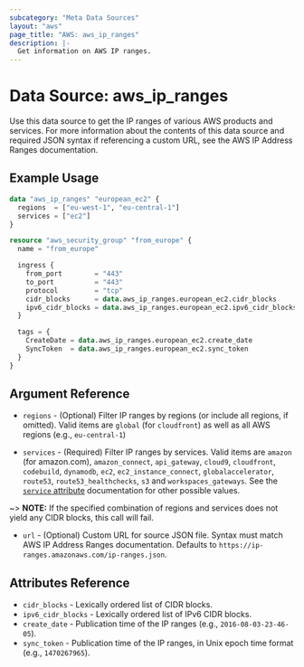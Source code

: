 ```yaml
---
subcategory: "Meta Data Sources"
layout: "aws"
page_title: "AWS: aws_ip_ranges"
description: |-
  Get information on AWS IP ranges.
---
```


# Data Source: aws_ip_ranges

Use this data source to get the IP ranges of various AWS products and services. For more information about the contents of this data source and required JSON syntax if referencing a custom URL, see the AWS IP Address Ranges documentation.

## Example Usage

```terraform
data "aws_ip_ranges" "european_ec2" {
  regions  = ["eu-west-1", "eu-central-1"]
  services = ["ec2"]
}

resource "aws_security_group" "from_europe" {
  name = "from_europe"

  ingress {
    from_port        = "443"
    to_port          = "443"
    protocol         = "tcp"
    cidr_blocks      = data.aws_ip_ranges.european_ec2.cidr_blocks
    ipv6_cidr_blocks = data.aws_ip_ranges.european_ec2.ipv6_cidr_blocks
  }

  tags = {
    CreateDate = data.aws_ip_ranges.european_ec2.create_date
    SyncToken  = data.aws_ip_ranges.european_ec2.sync_token
  }
}
```

## Argument Reference

* `regions` - (Optional) Filter IP ranges by regions (or include all regions, if
omitted). Valid items are `global` (for `cloudfront`) as well as all AWS regions
(e.g., `eu-central-1`)

* `services` - (Required) Filter IP ranges by services. Valid items are `amazon`
(for amazon.com), `amazon_connect`, `api_gateway`, `cloud9`, `cloudfront`,
`codebuild`, `dynamodb`, `ec2`, `ec2_instance_connect`, `globalaccelerator`,
`route53`, `route53_healthchecks`, `s3` and `workspaces_gateways`. See the
[`service` attribute][2] documentation for other possible values.

~> **NOTE:** If the specified combination of regions and services does not yield any
CIDR blocks, this call will fail.

* `url` - (Optional) Custom URL for source JSON file. Syntax must match AWS IP Address Ranges documentation. Defaults to `https://ip-ranges.amazonaws.com/ip-ranges.json`.

## Attributes Reference

* `cidr_blocks` - Lexically ordered list of CIDR blocks.
* `ipv6_cidr_blocks` - Lexically ordered list of IPv6 CIDR blocks.
* `create_date` - Publication time of the IP ranges (e.g., `2016-08-03-23-46-05`).
* `sync_token` - Publication time of the IP ranges, in Unix epoch time format
  (e.g., `1470267965`).

[1]: https://docs.aws.amazon.com/general/latest/gr/aws-ip-ranges.html
[2]: https://docs.aws.amazon.com/general/latest/gr/aws-ip-ranges.html#aws-ip-syntax

